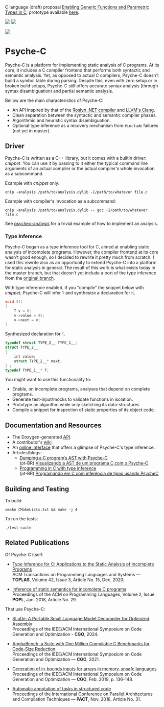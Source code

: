 C language (draft) proposal [Enabling Generic Functions and Parametric Types in C](https://ltcmelo.com/n2698.pdf); prototype available [here](http://www.genericsinc.info/index.php).

![](https://github.com/ltcmelo/psychec/workflows/build/badge.svg)
![](https://github.com/ltcmelo/psychec/workflows/test-suite/badge.svg)

![](https://docs.google.com/drawings/d/e/2PACX-1vT-pCvcuO4U63ERkXWfBzOfVKwMQ_kh-ntzANYyNrnkt8FUV2wRHd5fN6snq33u5hWmnNQR3E3glsnH/pub?w=375&h=150)


# Psyche-C

Psyche-C is a platform for implementing static analysis of C programs.
At its core, it includes a C compiler frontend that performs both syntactic and semantic analysis.
Yet, as opposed to actual C compilers, Psyche-C doesn't build a symbol table during parsing.
Despite this, even with zero setup or in broken build setups,
Psyche-C still offers accurate syntax analysis (through syntax disambiguation) and partial semantic analysis.  

Bellow are the main characteristics of Psyche-C:

- An API inspired by that of the [Roslyn .NET compiler](https://github.com/dotnet/roslyn) and [LLVM's Clang](https://clang.llvm.org/).
- Clean separation between the syntactic and semantic compiler phases.
- Algorithmic and heuristic syntax disambiguation.
- Optional type inference as a recovery mechanism from `#include` failures (not yet in master).

## Driver

Psyche-C is written as a C++ library, but it comes with a builtin driver: *cnippet*.
You can use it by passing to it either
the typical command line arguments of an actual compiler
or
the actual compiler's whole invocation as a subcommand.

Example with *cnippet* only:

```
cnip -analysis /path/to/analysis.dylib -I/path/to/whatever file.c
```

Example with compiler's invocation as a subcommand:

```
cnip -analysis /path/to/analysis.dylib -- gcc -I/path/to/whatever file.c
```


See [psychec-analysis](https://github.com/ltcmelo/psychec-analysis) for a trivial example of how to implement an analysis.

### Type Inference

Psyche-C began as a type inference tool for C, aimed at enabling static analysis of incomplete programs.
However, the compiler frontend at its core wasn't good enough, so I decided to rewrite it pretty much from scratch.
I used this rewrite also as an opportunity to extend Psyche-C into a platform for static analysis in general.
The result of this work is what exists today in the master branch,
but that doesn't yet include a port of the type inference from the [original branch](https://github.com/ltcmelo/psychec/tree/original).  

With type inference enabled, if you "compile" the snippet below with *cnippet*, Psyche-C will infer `T` and synthesize a declaration for it.

```c
void f()
{
    T v = 0;
    v->value = 42;
    v->next = v;
}
```

Synthesized declaration for `T`.

```c
typedef struct TYPE_2__ TYPE_1__;
struct TYPE_2__ 
{
    int value;
    struct TYPE_2__* next;
} ;
typedef TYPE_1__* T;
```

You might want to use this functionality to:

- Enable, on incomplete programs, analyses that depend on complete programs.
- Generate test-input/mocks to validate functions in isolation.
- Prototype an algorithm while only sketching its data-structures
- Compile a snippet for inspection of static properties of its object code.


## Documentation and Resources

- The Doxygen-generated [API](https://ltcmelo.github.io/psychec/api-docs/html/index.html).
- A contributor's [wiki](https://github.com/ltcmelo/psychec/wiki).
- An [online interface](http://cuda.dcc.ufmg.br/psyche-c/) that offers a glimpse of Psyche-C's type inference.
- Articles/blogs:
  - [Dumping a C program’s AST with Psyche-C](https://ltcmelo.github.io/psychec/2021/03/03/c-ast-dump-psyche.html)  
    (pt-BR) [Visualizando a AST de um programa C com o Psyche-C](https://www.embarcados.com.br/visualizando-a-ast-psyche-c/)
  - [Programming in C with type inference](https://www.codeproject.com/Articles/1238603/Programming-in-C-with-Type-Inference)  
    (pt-BR) [Programando em C com inferência de tipos usando PsycheC](https://www.embarcados.com.br/inferencia-de-tipos-em-c-usando-psychec/)


## Building and Testing

To build:

    cmake CMakeLists.txt && make -j 4

To run the tests:

    ./test-suite


## Related Publications

Of Psyche-C itself:

- [Type Inference for C: Applications to the Static Analysis of Incomplete Programs](https://dl.acm.org/doi/10.1145/3421472)<br/>
ACM Transactions on Programming Languages and Systems — **TOPLAS**, Volume 42, Issue 3, Article No. 15, Dec. 2020.

- [Inference of static semantics for incomplete C programs](https://dl.acm.org/doi/10.1145/3158117)<br/>
Proceedings of the ACM on Programming Languages, Volume 2, Issue **POPL**, Jan. 2018, Article No. 29.

That use Psyche-C:

- [SLaDe: A Portable Small Language Model Decompiler for Optimized Assembly](https://ieeexplore.ieee.org/abstract/document/10444788)<br/>
Proceedings of the IEEE/ACM International Symposium on Code Generation and Optimization - **CGO**, 2024.

- [AnghaBench: a Suite with One Million Compilable C Benchmarks for Code-Size Reduction](https://conf.researchr.org/info/cgo-2021/accepted-papers)<br/>
Proceedings of the IEEE/ACM International Symposium on Code Generation and Optimization — **CGO**, 2021.

- [Generation of in-bounds inputs for arrays in memory-unsafe languages](https://dl.acm.org/citation.cfm?id=3314890)<br/>
Proceedings of the IEEE/ACM International Symposium on Code Generation and Optimization — **CGO**, Feb. 2019, p. 136-148.

- [Automatic annotation of tasks in structured code](https://dl.acm.org/citation.cfm?id=3243200)<br/>
Proceedings of the International Conference on Parallel Architectures and Compilation Techniques — **PACT**, Nov. 2018, Article No. 31.
